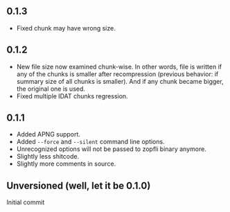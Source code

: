0.1.3
-----

* Fixed chunk may have wrong size.

0.1.2
-----

* New file size now examined chunk-wise. In other words, file is written if any of the chunks is smaller after recompression (previous behavior: if summary size of all chunks is smaller). And if any chunk became bigger, the original one is used.
* Fixed multiple IDAT chunks regression.


0.1.1
-----

* Added APNG support.
* Added `--force` and `--silent` command line options.
* Unrecognized options will not be passed to zopfli binary anymore.
* Slightly less shitcode.
* Slightly more comments in source.

Unversioned (well, let it be 0.1.0)
-----------------------------------

Initial commit

